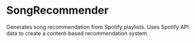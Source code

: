 # SongRecommender

Generates song recommendation from Spotify playlists. Uses Spotify API data to create a content-based recommendation system.
